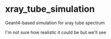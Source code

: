 # xray_tube_simulation

Geant4-based simulation for xray tube spectrum

I'm not sure how realistic it could be but we'll see
